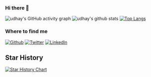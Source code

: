 ### Hi there 👋

<!--
**udhayprakash/udhayprakash** is a ✨ _special_ ✨ repository because its `README.md` (this file) appears on your GitHub profile.

Here are some ideas to get you started:

- 🔭 I’m currently working on ...
- 🌱 I’m currently learning ...
- 👯 I’m looking to collaborate on ...
- 🤔 I’m looking for help with ...
- 💬 Ask me about ...
- 📫 How to reach me: ...
- 😄 Pronouns: ...
- ⚡ Fun fact: ...
-->

![udhay's GitHub activity graph](https://activity-graph.herokuapp.com/graph?username=udhayprakash&hide_border=true&theme=redical)
![udhay's github stats](https://github-readme-stats.vercel.app/api?username=udhayprakash&show_icons=true&theme=radical&count_private=true)
[![Top Langs](https://github-readme-stats.vercel.app/api/top-langs/?username=udhayprakash&layout=compact&theme=radical)](https://github.com/anuraghazra/github-readme-stats)

<h3>Where to find me</h3>
<p>
	<a href="https://github.com/udhayprakash" target="_blank"><img alt="Github" src="https://img.shields.io/badge/GitHub-%2312100E.svg?&style=for-the-badge&logo=Github&logoColor=white" /></a> 
	<a href="https://twitter.com/uday3prakash" target="_blank"><img alt="Twitter" src="https://img.shields.io/badge/twitter-%231DA1F2.svg?&style=for-the-badge&logo=twitter&logoColor=white" /></a> 
	<a href="https://www.linkedin.com/in/udhayprakashpethakamsetty/" target="_blank"><img alt="LinkedIn" src="https://img.shields.io/badge/linkedin-%230077B5.svg?&style=for-the-badge&logo=linkedin&logoColor=white" /></a> 
</p>

## Star History

[![Star History Chart](https://api.star-history.com/svg?repos=udhayprakash/PythonMaterial,udhayprakash/GoLangMaterial,udhayprakash/DataScienceMaterial,udhayprakash/Python_for_interview_preparation,udhayprakash/RustMaterial&type=Date)](https://star-history.com/#udhayprakash/PythonMaterial&udhayprakash/GoLangMaterial&udhayprakash/DataScienceMaterial&udhayprakash/Python_for_interview_preparation&udhayprakash/RustMaterial&Date)
